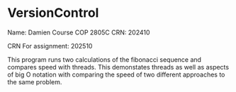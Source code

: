# VersionControl
Name: Damien
Course COP 2805C
CRN: 202410

CRN For assignment: 202510


This program runs two calculations of the fibonacci sequence and compares speed with threads.
This demonstates threads as well as aspects of big O notation with comparing the speed of two different approaches to the same problem.